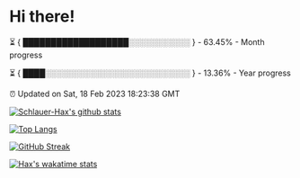 # Hi there!

⏳ { ███████████████████░░░░░░░░░░░ } - 63.45% - Month progress

⏳ { ████░░░░░░░░░░░░░░░░░░░░░░░░░░ } - 13.36% - Year progress

⏰ Updated on Sat, 18 Feb 2023 18:23:38 GMT


[![Schlauer-Hax's github stats](https://github-readme-stats.vercel.app/api?username=Schlauer-Hax&show_icons=true&theme=dark&count_private=true)](https://github.com/Schlauer-Hax)


[![Top Langs](https://github-readme-stats.vercel.app/api/top-langs/?username=Schlauer-Hax&layout=compact&theme=dark)](https://github.com/Schlauer-Hax?tab=repositories)

[![GitHub Streak](https://streak-stats.demolab.com?user=Schlauer-Hax&theme=dark)](https://git.io/streak-stats)

[![Hax's wakatime stats](https://github-readme-stats.vercel.app/api/wakatime?username=Hax&theme=dark)](https://wakatime.com/@Hax)

